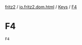 [fritz2](../../index.md) / [io.fritz2.dom.html](../index.md) / [Keys](index.md) / [F4](./-f4.md)

# F4

`F4`